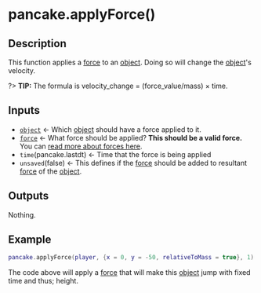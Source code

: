 # pancake.applyForce()

## Description

This function applies a [force](http://mightypancake.games/#/documentation/topics/forces) to an [object](http://mightypancake.games/#/documentation/topics/objects). Doing so will change the [object](http://mightypancake.games/#/documentation/topics/objects)'s velocity.

?> **TIP:** The formula is velocity_change = (force_value/mass) × time.

## Inputs

* [`object`](http://mightypancake.games/#/documentation/topics/objects) <- Which [object](http://mightypancake.games/#/documentation/topics/objects) should have a force applied to it.
* [`force`](http://mightypancake.games/#/documentation/topics/forces) <- What force should be applied? **This should be a valid force.** You can [read more about forces here](http://mightypancake.games/#/documentation/topics/forces).
* `time`(pancake.lastdt) <- Time that the force is being applied
* `unsaved`(false) <- This defines if the [force](http://mightypancake.games/#/documentation/topics/forces) should be added to resultant [force](http://mightypancake.games/#/documentation/topics/forces) of the [object](http://mightypancake.games/#/documentation/topics/object).

## Outputs

Nothing.

## Example

```lua
pancake.applyForce(player, {x = 0, y = -50, relativeToMass = true}, 1)
```

The code above will apply a [force](http://mightypancake.games/#/documentation/topics/forces) that will make this [object](http://mightypancake.games/#/documentation/topics/object) jump with fixed time and thus; height.
